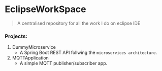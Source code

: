 # EclipseWorkSpace
> A centralised repository for all the work I do on eclipse IDE

### Projects:
   1. DummyMicroservice
      - A Spring Boot REST API follwing the `microservices architecture`.
   2. MQTTApplication
      - A simple MQTT publisher/subscriber app.
